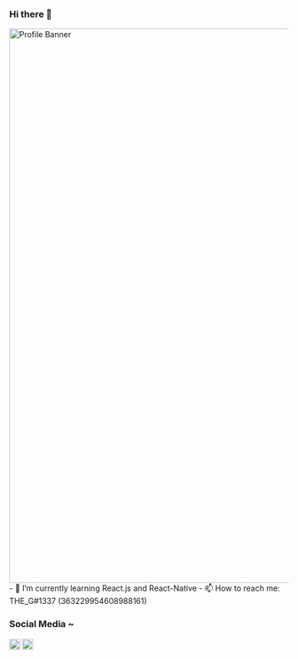 ### Hi there 👋

<!--
**THEG77/THEG77** is a ✨ _special_ ✨ repository because its `README.md` (this file) appears on your GitHub profile.

Here are some ideas to get you started:

- 🔭 I’m currently working on ...
- 🌱 I’m currently learning ...
- 👯 I’m looking to collaborate on ...
- 🤔 I’m looking for help with ...
- 💬 Ask me about ...
- 📫 How to reach me: ...
- 😄 Pronouns: ...
- ⚡ Fun fact: ...
-->
<img width="1000"  alt="Profile Banner" src="https://user-images.githubusercontent.com/48765068/156937433-a13cbc22-85d9-4ebd-b1cd-22fce2422195.gif">
<!-- ![Ujjwal devre](https://user-images.githubusercontent.com/48765068/156937433-a13cbc22-85d9-4ebd-b1cd-22fce2422195.gif) -->
- 🌱 I’m currently learning React.js and React-Native
- 📫 How to reach me: THE_G#1337 (363229954608988161)

<h3 align="left">Social Media ~</h3>
<a href="https://discord.com/users/823114239534170143">
  <img align="left" alt="Discord" width="20px" src="https://cdn-icons-png.flaticon.com/128/2111/2111370.png" />
</a>

<a href="https://open.spotify.com/user/ockrtaqqhy79vw9o2ly29drk1">
  <img align="left" alt="Spotify" width="20px" src="https://cdn-icons-png.flaticon.com/128/174/174872.png" />
</a>
